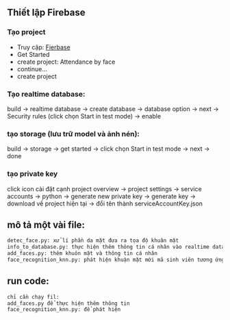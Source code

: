 
## Thiết lập Firebase
### Tạo project
- Truy cập: [Fierbase](https://firebase.google.com/)
- Get Started
- create project: Attendance by face
- continue...
- create project

### Tạo realtime database:
build -> realtime database -> create database -> database option -> next -> Security rules (click chọn Start in test mode) -> enable

### tạo storage (lưu trữ model và ảnh nén):
build -> storage -> get started -> click chọn Start in test mode -> next -> done

### tạo private key
click icon cài đặt cạnh project overview -> project settings -> service accounts -> python -> generate new private key -> generate key -> download về project hiện tại -> đổi tên thành serviceAccountKey.json

## mô tả một vài file:
```sh
detec_face.py: xử lí phần da mặt đưa ra tọa độ khuân mặt
info_to_database.py: thực hiện thêm thông tin cá nhân vào realtime database; ảnh và model knn sau khi fit vào storage
add_faces.py: thêm khuôn mặt và thông tin cá nhân
face_recognition_knn.py: phát hiện khuận mặt mới mã sinh viên tương ứng hiển thị
```

## run code:
```sh
chỉ cần chạy fil:
add_faces.py để thực hiện thêm thông tin 
face_recognition_knn.py: để phát hiện
```
